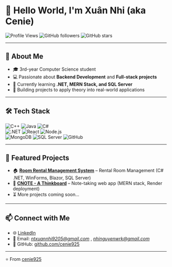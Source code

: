 # 👋 Hello World, I'm Xuân Nhi (aka Cenie)

![Profile Views](https://komarev.com/ghpvc/?username=cenie925&style=flat-square&color=blue)
![GitHub followers](https://img.shields.io/github/followers/cenie925?style=social)
![GitHub stars](https://img.shields.io/github/stars/cenie925?style=social)

---

## 🌱 About Me
- 🎓 3rd-year Computer Science student  
- 💻 Passionate about **Backend Development** and **Full-stack projects**  
- 🚀 Currently learning **.NET, MERN Stack, and SQL Server**  
- 📝 Building projects to apply theory into real-world applications  

---

## 🛠 Tech Stack
![C++](https://img.shields.io/badge/C++-00599C?style=for-the-badge&logo=cplusplus&logoColor=white)
![Java](https://img.shields.io/badge/Java-ED8B00?style=for-the-badge&logo=openjdk&logoColor=white)
![C#](https://img.shields.io/badge/C%23-239120?style=for-the-badge&logo=csharp&logoColor=white)  
![.NET](https://img.shields.io/badge/.NET-512BD4?style=for-the-badge&logo=dotnet&logoColor=white)
![React](https://img.shields.io/badge/React-20232A?style=for-the-badge&logo=react&logoColor=61DAFB)
![Node.js](https://img.shields.io/badge/Node.js-43853D?style=for-the-badge&logo=node.js&logoColor=white)  
![MongoDB](https://img.shields.io/badge/MongoDB-4EA94B?style=for-the-badge&logo=mongodb&logoColor=white)
![SQL Server](https://img.shields.io/badge/SQL-Server-red?style=for-the-badge&logo=microsoftsqlserver&logoColor=white)
![GitHub](https://img.shields.io/badge/GitHub-100000?style=for-the-badge&logo=github&logoColor=white)

---

## 📂 Featured Projects
- 🏠 **[Room Rental Management System](https://github.com/cenie925/Cenie_PhongTro)** – Rental Room Management (C# .NET, WinForms, Blazor, SQL Server)  
- 📝 **[CNOTE - A Thinkboard](https://github.com/IamCenie925/mern-CnoteAThinkboard)** – Note-taking web app (MERN stack, Render deployment)  
- ⏳ More projects coming soon...

---

## 📫 Connect with Me
- 🌐 [LinkedIn](https://www.linkedin.com/in/nguyen-thi-xuan-nhi/)  
- 📧 Email: *ntxuannhi9205@gmail.com* , *nhinguyenwrk@gmail.com*  
- 🐙 GitHub: [github.com/cenie925](https://github.com/cenie925)

---

⭐️ From [cenie925](https://github.com/cenie925)
